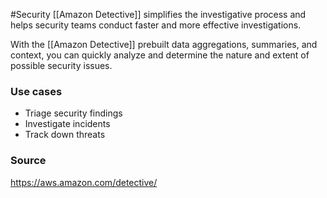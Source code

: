 #Security 
[[Amazon Detective]] simplifies the investigative process and helps security teams conduct faster and more effective investigations. 

With the [[Amazon Detective]] prebuilt data aggregations, summaries, and context, you can quickly analyze and determine the nature and extent of possible security issues.
### Use cases
* Triage security findings
* Investigate incidents
* Track down threats
### Source
https://aws.amazon.com/detective/